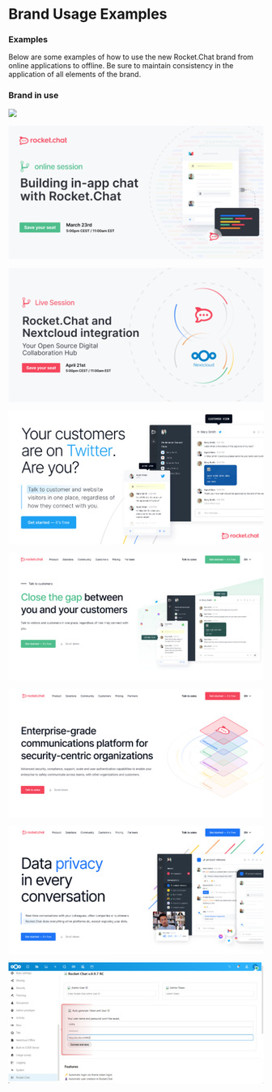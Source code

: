 # Brand Usage Examples

### Examples

Below are some examples of how to use the new Rocket.Chat brand from online applications to offline. Be sure to maintain consistency in the application of all elements of the brand.

### Brand in use

![](../../../.gitbook/assets/01.jpg)

![](<../../../.gitbook/assets/image (695).png>)

![](<../../../.gitbook/assets/image (684).png>)

![](<../../../.gitbook/assets/image (645).png>)

![](<../../../.gitbook/assets/image (654).png>)

![](<../../../.gitbook/assets/image (676) (1).png>)

![](<../../../.gitbook/assets/image (673).png>)

![](<../../../.gitbook/assets/image (667) (1).png>)
